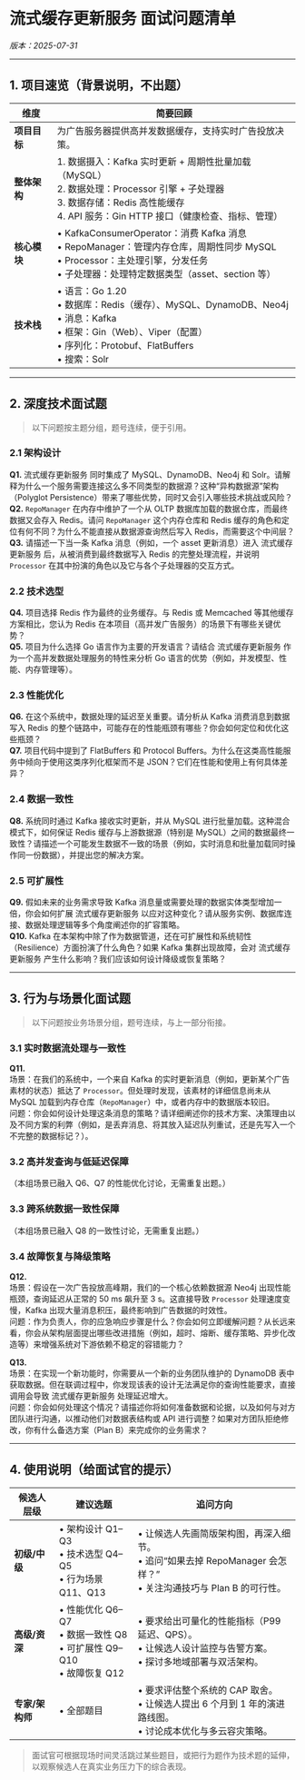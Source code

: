 # 流式缓存更新服务 面试问题清单  
*版本：2025-07-31*  

---

## 1. 项目速览（背景说明，不出题）

| 维度 | 简要回顾 |
|---|---|
| **项目目标** | 为广告服务器提供高并发数据缓存，支持实时广告投放决策。 |
| **整体架构** | 1. 数据摄入：Kafka 实时更新 + 周期性批量加载（MySQL）<br>2. 数据处理：Processor 引擎 + 子处理器 <br>3. 数据存储：Redis 高性能缓存<br>4. API 服务：Gin HTTP 接口（健康检查、指标、管理） |
| **核心模块** | • KafkaConsumerOperator：消费 Kafka 消息<br>• RepoManager：管理内存仓库，周期性同步 MySQL<br>• Processor：主处理引擎，分发任务<br>• 子处理器：处理特定数据类型（asset、section 等） |
| **技术栈** | • 语言：Go 1.20<br>• 数据库：Redis（缓存）、MySQL、DynamoDB、Neo4j<br>• 消息：Kafka<br>• 框架：Gin（Web）、Viper（配置）<br>• 序列化：Protobuf、FlatBuffers<br>• 搜索：Solr |

---

## 2. 深度技术面试题

> 以下问题按主题分组，题号连续，便于引用。

### 2.1 架构设计
**Q1.** 流式缓存更新服务 同时集成了 MySQL、DynamoDB、Neo4j 和 Solr。请解释为什么一个服务需要连接这么多不同类型的数据源？这种“异构数据源”架构（Polyglot Persistence）带来了哪些优势，同时又会引入哪些技术挑战或风险？  
**Q2.** `RepoManager` 在内存中维护了一个从 OLTP 数据库加载的数据仓库，而最终数据又会存入 Redis。请问 `RepoManager` 这个内存仓库和 Redis 缓存的角色和定位有何不同？为什么不能直接从数据源查询然后写入 Redis，而需要这个中间层？  
**Q3.** 请描述一下当一条 Kafka 消息（例如，一个 asset 更新消息）进入 流式缓存更新服务 后，从被消费到最终数据写入 Redis 的完整处理流程，并说明 `Processor` 在其中扮演的角色以及它与各个子处理器的交互方式。

### 2.2 技术选型
**Q4.** 项目选择 Redis 作为最终的业务缓存。与 Redis 或 Memcached 等其他缓存方案相比，您认为 Redis 在本项目（高并发广告服务）的场景下有哪些关键优势？  
**Q5.** 项目为什么选择 Go 语言作为主要的开发语言？请结合 流式缓存更新服务 作为一个高并发数据处理服务的特性来分析 Go 语言的优势（例如，并发模型、性能、内存管理等）。

### 2.3 性能优化
**Q6.** 在这个系统中，数据处理的延迟至关重要。请分析从 Kafka 消费消息到数据写入 Redis 的整个链路中，可能存在的性能瓶颈有哪些？你会如何定位和优化这些瓶颈？  
**Q7.** 项目代码中提到了 FlatBuffers 和 Protocol Buffers。为什么在这类高性能服务中倾向于使用这类序列化框架而不是 JSON？它们在性能和使用上有何具体差异？

### 2.4 数据一致性
**Q8.** 系统同时通过 Kafka 接收实时更新，并从 MySQL 进行批量加载。这种混合模式下，如何保证 Redis 缓存与上游数据源（特别是 MySQL）之间的数据最终一致性？请描述一个可能发生数据不一致的场景（例如，实时消息和批量加载同时操作同一份数据），并提出您的解决方案。

### 2.5 可扩展性
**Q9.** 假如未来的业务需求导致 Kafka 消息量或需要处理的数据实体类型增加一倍，你会如何扩展 流式缓存更新服务 以应对这种变化？请从服务实例、数据库连接、数据处理逻辑等多个角度阐述你的扩容策略。  
**Q10.** Kafka 在本架构中除了作为数据管道，还在可扩展性和系统韧性（Resilience）方面扮演了什么角色？如果 Kafka 集群出现故障，会对 流式缓存更新服务 产生什么影响？我们应该如何设计降级或恢复策略？

---

## 3. 行为与场景化面试题

> 以下问题按业务场景分组，题号连续，与上一部分衔接。

### 3.1 实时数据流处理与一致性
**Q11.**  
场景：在我们的系统中，一个来自 Kafka 的实时更新消息（例如，更新某个广告素材的状态）抵达了 `Processor`。但处理时发现，该素材的详细信息尚未从 MySQL 加载到内存仓库（`RepoManager`）中，或者内存中的数据版本较旧。  
问题：你会如何设计处理这条消息的策略？请详细阐述你的技术方案、决策理由以及不同方案的利弊（例如，是丢弃消息、将其放入延迟队列重试，还是先写入一个不完整的数据标记？）。

### 3.2 高并发查询与低延迟保障
（本组场景已融入 Q6、Q7 的性能优化讨论，无需重复出题。）

### 3.3 跨系统数据一致性保障
（本组场景已融入 Q8 的一致性讨论，无需重复出题。）

### 3.4 故障恢复与降级策略
**Q12.**  
场景：假设在一次广告投放高峰期，我们的一个核心依赖数据源 Neo4j 出现性能瓶颈，查询延迟从正常的 50 ms 飙升至 3 s。这直接导致 `Processor` 处理速度变慢，Kafka 出现大量消息积压，最终影响到广告数据的时效性。  
问题：作为负责人，你的应急响应步骤是什么？你会如何立即缓解问题？从长远来看，你会从架构层面提出哪些改进措施（例如，超时、熔断、缓存策略、异步化改造等）来增强系统对下游依赖不稳定的容错能力？

**Q13.**  
场景：在实现一个新功能时，你需要从一个新的业务团队维护的 DynamoDB 表中获取数据。但在联调过程中，你发现该表的设计无法满足你的查询性能要求，直接调用会导致 流式缓存更新服务 处理延迟增大。  
问题：你会如何处理这个情况？请描述你将如何准备数据和论据，以及如何与对方团队进行沟通，以推动他们对数据表结构或 API 进行调整？如果对方团队拒绝修改，你有什么备选方案（Plan B）来完成你的业务需求？

---

## 4. 使用说明（给面试官的提示）

| 候选人层级 | 建议选题 | 追问方向 |
|---|---|---|
| **初级/中级** | • 架构设计 Q1–Q3<br>• 技术选型 Q4–Q5<br>• 行为场景 Q11、Q13 | • 让候选人先画简版架构图，再深入细节。<br>• 追问“如果去掉 RepoManager 会怎样？”<br>• 关注沟通技巧与 Plan B 的可行性。 |
| **高级/资深** | • 性能优化 Q6–Q7<br>• 数据一致性 Q8<br>• 可扩展性 Q9–Q10<br>• 故障恢复 Q12 | • 要求给出可量化的性能指标（P99 延迟、QPS）。<br>• 让候选人设计监控与告警方案。<br>• 探讨多地域部署与双活架构。 |
| **专家/架构师** | • 全部题目 | • 要求评估整个系统的 CAP 取舍。<br>• 让候选人提出 6 个月到 1 年的演进路线图。<br>• 讨论成本优化与多云容灾策略。 |

> 面试官可根据现场时间灵活跳过某些题目，或把行为题作为技术题的延伸，以观察候选人在真实业务压力下的综合表现。